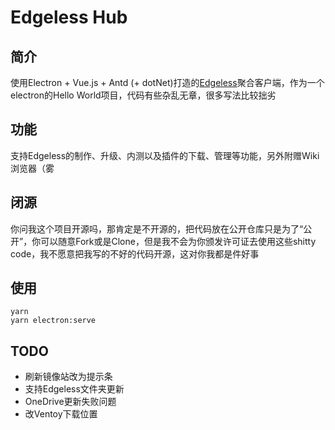 # Edgeless Hub
## 简介
使用Electron + Vue.js + Antd (+ dotNet)打造的[Edgeless](https://home.edgeless.top)聚合客户端，作为一个electron的Hello World项目，代码有些杂乱无章，很多写法比较拙劣

## 功能
支持Edgeless的制作、升级、内测以及插件的下载、管理等功能，另外附赠Wiki浏览器（雾

## 闭源
你问我这个项目开源吗，那肯定是不开源的，把代码放在公开仓库只是为了“公开”，你可以随意Fork或是Clone，但是我不会为你颁发许可证去使用这些shitty code，我不愿意把我写的不好的代码开源，这对你我都是件好事

## 使用
```
yarn
yarn electron:serve
```

## TODO
* 刷新镜像站改为提示条
* 支持Edgeless文件夹更新
* OneDrive更新失败问题
* 改Ventoy下载位置